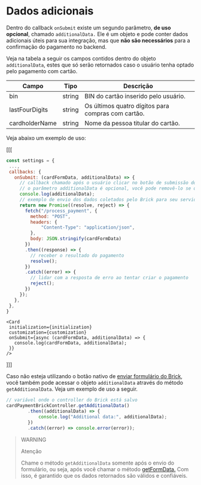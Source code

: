 # Dados adicionais

Dentro do callback `onSubmit` existe um segundo parâmetro, **de uso opcional**, chamado `additionalData.` Ele é um objeto e pode conter dados adicionais úteis para sua integração, mas que **não são necessários** para a confirmação do pagamento no backend.

Veja na tabela a seguir os campos contidos dentro do objeto `additionalData`, estes que só serão retornados caso o usuário tenha optado pelo pagamento com cartão.

| Campo | Tipo | Descrição |
|--- |--- | --- |
| bin | string | BIN do cartão inserido pelo usuário. |
| lastFourDigits | string | Os últimos quatro dígitos para compras com cartão.|
| cardholderName | string | Nome da pessoa titular do cartão.|

Veja abaixo um exemplo de uso:

[[[
```Javascript
const settings = {
 ...,
 callbacks: {
   onSubmit: (cardFormData, additionalData) => {
     // callback chamado após o usuário clicar no botão de submissão dos dados
     // o parâmetro additionalData é opcional, você pode removê-lo se quiser     
     console.log(additionalData);
     // exemplo de envio dos dados coletados pelo Brick para seu servidor
     return new Promise((resolve, reject) => {
       fetch("/process_payment", {
         method: "POST",
         headers: {
             "Content-Type": "application/json",
         },
         body: JSON.stringify(cardFormData)
       })
       .then((response) => {
         // receber o resultado do pagamento
         resolve();
       })
       .catch((error) => {
         // lidar com a resposta de erro ao tentar criar o pagamento
         reject();
       })
     });
   },
 },
}
```
```react-jsx
<Card
 initialization={initialization}
 customization={customization}
 onSubmit={async (cardFormData, additionalData) => {
   console.log(cardFormData, additionalData);
 }}
/>
```
]]]

Caso não esteja utilizando o botão nativo de [enviar formulário do Brick](/developers/pt/docs/checkout-bricks/payment-brick/visual-customizations/hide-element), você também pode acessar o objeto `additionalData` através do método `getAdditionalData`. Veja um exemplo de uso a seguir.

```javascript
// variável onde o controller do Brick está salvo
cardPaymentBrickController.getAdditionalData()
        .then((additionalData) => {
            console.log("Additional data:", additionalData);
        })
        .catch((error) => console.error(error));
```

> WARNING
>
> Atenção
>
> Chame o método `getAdditionalData` somente após o envio do formulário, ou seja, após você chamar o método [getFormData.](/developers/pt/docs/checkout-bricks/payment-brick/visual-customizations/hide-element) Com isso, é garantido que os dados retornados são válidos e confiáveis.